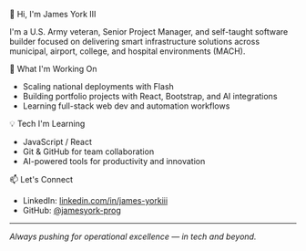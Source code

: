 👋 Hi, I'm James York III

I'm a U.S. Army veteran, Senior Project Manager, and self-taught software builder focused on delivering smart infrastructure solutions across municipal, airport, college, and hospital environments (MACH).

🚀 What I'm Working On
- Scaling national deployments with Flash
- Building portfolio projects with React, Bootstrap, and AI integrations
- Learning full-stack web dev and automation workflows

💡 Tech I'm Learning
- JavaScript / React
- Git & GitHub for team collaboration
- AI-powered tools for productivity and innovation

📫 Let's Connect
- LinkedIn: [linkedin.com/in/james-yorkiii](https://www.linkedin.com/in/james-yorkiii)
- GitHub: [@jamesyork-prog](https://github.com/jamesyork-prog)

---

*Always pushing for operational excellence — in tech and beyond.*

